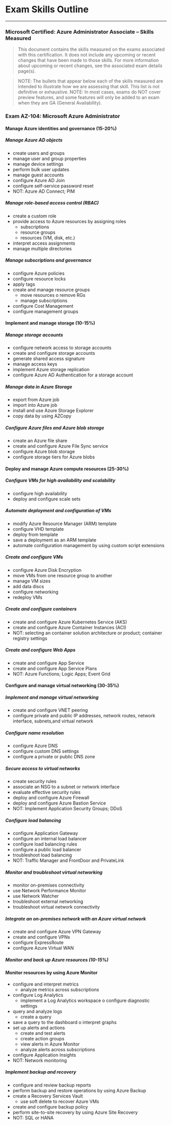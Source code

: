 # Exam Skills Outline 
___ 

### Microsoft Certified: Azure Administrator Associate – Skills Measured

> This document contains the skills measured on the exams associated with this certification. It does not include any upcoming or recent changes that have been made to those skills. For more information about upcoming or recent changes, see the associated exam details page(s).

> NOTE: The bullets that appear below each of the skills measured are intended to illustrate how we are assessing that skill. This list is not definitive or exhaustive.
> NOTE: In most cases, exams do NOT cover preview features, and some features will only be added to an exam when they are GA (General Availability).

### Exam AZ-104: Microsoft Azure Administrator
#### Manage Azure identities and governance (15-20%)
##### Manage Azure AD objects
* create users and groups
* manage user and group properties
* manage device settings
* perform bulk user updates
* manage guest accounts
* configure Azure AD Join
* configure self-service password reset
* NOT: Azure AD Connect; PIM
##### Manage role-based access control (RBAC)
* create a custom role
* provide access to Azure resources by assigning roles
     * subscriptions
     * resource groups
     * resources (VM, disk, etc.)
* interpret access assignments
* manage multiple directories
##### Manage subscriptions and governance
 * configure Azure policies
* configure resource locks
 * apply tags
* create and manage resource groups
    * move resources o remove RGs
    * manage subscriptions
* configure Cost Management
* configure management groups
#### Implement and manage storage (10-15%)
##### Manage storage accounts
* configure network access to storage accounts
* create and configure storage accounts
* generate shared access signature
* manage access keys
* implement Azure storage replication
* configure Azure AD Authentication for a storage account
##### Manage data in Azure Storage
* export from Azure job
* import into Azure job
* install and use Azure Storage Explorer
* copy data by using AZCopy

##### Configure Azure files and Azure blob storage
* create an Azure file share
* create and configure Azure File Sync service
* configure Azure blob storage
* configure storage tiers for Azure blobs
#### Deploy and manage Azure compute resources (25-30%)
##### Configure VMs for high availability and scalability
* configure high availability
* deploy and configure scale sets
##### Automate deployment and configuration of VMs
* modify Azure Resource Manager (ARM) template
* configure VHD template
* deploy from template
* save a deployment as an ARM template
* automate configuration management by using custom script extensions
##### Create and configure VMs
* configure Azure Disk Encryption
* move VMs from one resource group to another
* manage VM sizes
* add data discs
* configure networking
* redeploy VMs
##### Create and configure containers
* create and configure Azure Kubernetes Service (AKS)
* create and configure Azure Container Instances (ACI)
* NOT: selecting an container solution architecture or product; container registry settings
##### Create and configure Web Apps
* create and configure App Service
* create and configure App Service Plans
* NOT: Azure Functions; Logic Apps; Event Grid
#### Configure and manage virtual networking (30-35%)
##### Implement and manage virtual networking
* create and configure VNET peering
* configure private and public IP addresses, network routes, network interface, subnets,and virtual network
##### Configure name resolution
  * configure Azure DNS
* configure custom DNS settings
* configure a private or public DNS zone
##### Secure access to virtual networks
* create security rules
* associate an NSG to a subnet or network interface
* evaluate effective security rules
* deploy and configure Azure Firewall
* deploy and configure Azure Bastion Service
* NOT: Implement Application Security Groups; DDoS
##### Configure load balancing
* configure Application Gateway
* configure an internal load balancer
* configure load balancing rules
* configure a public load balancer
* troubleshoot load balancing
* NOT: Traffic Manager and FrontDoor and PrivateLink
##### Monitor and troubleshoot virtual networking
* monitor on-premises connectivity
* use Network Performance Monitor
* use Network Watcher
* troubleshoot external networking
* troubleshoot virtual network connectivity

##### Integrate an on-premises network with an Azure virtual network
* create and configure Azure VPN Gateway
* create and configure VPNs
* configure ExpressRoute
* configure Azure Virtual WAN
##### Monitor and back up Azure resources (10-15%)
#### Monitor resources by using Azure Monitor
  * configure and interpret metrics
     * analyze metrics across subscriptions
 * configure Log Analytics
     * implement a Log Analytics workspace o configure diagnostic settings
 * query and analyze logs
     * create a query
 * save a query to the dashboard o interpret graphs
 * set up alerts and actions
     * create and test alerts
     * create action groups
     * view alerts in Azure Monitor
     * analyze alerts across subscriptions
* configure Application Insights
* NOT: Network monitoring
##### Implement backup and recovery
* configure and review backup reports
* perform backup and restore operations by using Azure Backup
* create a Recovery Services Vault
    * use soft delete to recover Azure VMs
* create and configure backup policy
* perform site-to-site recovery by using Azure Site Recovery
* NOT: SQL or HANA